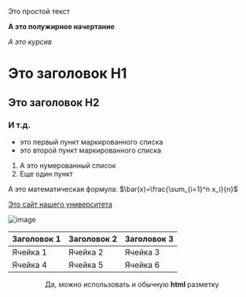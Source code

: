 Это простой текст

**А это полужирное начертание**

*А это курсив*

# Это заголовок H1

## Это заголовок H2

### И т.д.

- это первый пункт маркированного списка
- это второй пункт маркированного списка

1. А это нумерованный список
2. Еще один пункт

А это математическая формула: $\bar(x)=\frac{\sum_{i=1}^n x_i}{n}$

[Это сайт нашего университета](https://mguu.ru/)

![image](https://kinpet.ru/upload/resize_cache/uf/04f/3uo96y4hokm5aqgyiqqox7hv5b9s1c2b/976_766_1d083178cba05bb44c32142a386e8af27/1000023102.jpg)

|Заголовок 1|Заголовок 2|Заголовок 3|
|-----------|-----------|-----------|
|Ячейка 1|Ячейка 2|Ячейка 3|
|Ячейка 4|Ячейка 5|Ячейка 6|

<p align = center> Да, можно использовать и обычную <b> html </b> разметку </p>



